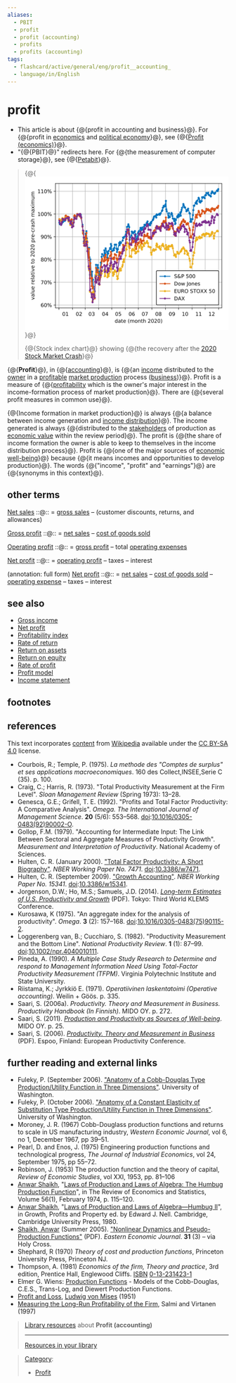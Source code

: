 ```yaml
---
aliases:
  - PBIT
  - profit
  - profit (accounting)
  - profits
  - profits (accounting)
tags:
  - flashcard/active/general/eng/profit__accounting_
  - language/in/English
---
```


# profit

- This article is about {@{profit in accounting and business}@}. For {@{profit in [economics](economics.md) and [political economy](political%20economy.md)}@}, see {@{[Profit \(economics\)](profit%20(economics).md)}@}.
- "{@{PBIT}@}" redirects here. For {@{the measurement of computer storage}@}, see {@{[Petabit](petabit.md#multiple%20bits)}@}. <!--SR:!2025-02-15,15,290!2025-02-16,16,290!2025-02-15,15,290!2025-02-15,15,290!2025-02-14,14,290!2025-02-14,14,290-->

<!-- | ![](../../archives/Wikimedia%20Commons/Text%20document%20with%20red%20question%20mark.svg) | This article includes a [list of references](https://en.wikipedia.org/wiki/Wikipedia:Citing%20sources), [related reading](https://en.wikipedia.org/wiki/Wikipedia:Further%20reading), or [external links](https://en.wikipedia.org/wiki/Wikipedia:External%20links), __but its sources remain unclear because it lacks [inline citations](https://en.wikipedia.org/wiki/Wikipedia:Citing%20sources#Inline%20citations)__. Please help [improve](https://en.wikipedia.org/wiki/Wikipedia:WikiProject%20Reliability) this article by [introducing](https://en.wikipedia.org/wiki/Wikipedia:When%20to%20cite) more precise citations. _\(May 2020\)__\([Learn how and when to remove this message](https://en.wikipedia.org/wiki/Help:Maintenance%20template%20removal)\)_ | -->

> {@{![Stock index chart of 2020 with stock market crash](../../archives/Wikimedia%20Commons/Stock-indices-2020crash+recovery.svg)}@}
>
> {@{Stock index chart}@} showing {@{the recovery after the [2020 Stock Market Crash](2020%20stock%20market%20crash.md)}@} <!--SR:!2025-02-14,14,290!2025-02-14,14,290!2025-02-15,15,290-->

{@{__Profit__}@}, in {@{[accounting](accounting.md)}@}, is {@{an [income](income.md) distributed to the [owner](ownership.md) in a [profitable](profit%20(economics).md) [market production](market%20production.md) process \([business](business.md)\)}@}. Profit is a measure of {@{[profitability](profitability.md) which is the owner's major interest in the income-formation process of market production}@}. There are {@{several profit measures in common use}@}. <!--SR:!2025-02-16,16,290!2025-02-16,16,290!2025-02-14,14,290!2025-03-07,26,270!2025-02-16,16,290-->

{@{Income formation in market production}@} is always {@{a balance between income generation and [income distribution](income%20distribution.md)}@}. The income generated is always {@{distributed to the [stakeholders](stakeholder%20(corporate).md) of production as [economic value](economic%20value.md) within the review period}@}. The profit is {@{the share of income formation the owner is able to keep to themselves in the income distribution process}@}. Profit is {@{one of the major sources of [economic](economics.md) [well-being](well-being.md)}@} because {@{it means incomes and opportunities to develop production}@}. The words {@{"income", "profit" and "earnings"}@} are {@{synonyms in this context}@}. <!--SR:!2025-02-16,16,290!2025-02-16,16,290!2025-02-14,14,290!2025-02-15,15,290!2025-02-14,14,290!2025-02-14,14,290!2025-02-16,16,290!2025-02-15,15,290-->

## other terms

[Net sales](net%20sales.md) ::@:: = [gross sales](gross%20sales.md#gross%20sales%20and%20net%20sales) – \(customer discounts, returns, and allowances\) <!--SR:!2025-02-14,14,290!2025-02-16,16,290-->

[Gross profit](gross%20profit.md) ::@:: = [net sales](net%20sales.md) – [cost of goods sold](cost%20of%20goods%20sold.md) <!--SR:!2025-02-15,15,290!2025-02-15,15,290-->

[Operating profit](operating%20profit.md) ::@:: = [gross profit](gross%20profit.md) – total [operating expenses](operating%20expense.md) <!--SR:!2025-02-15,15,290!2025-02-16,16,290-->

[Net profit](net%20profit.md) ::@:: = [operating profit](operating%20profit.md) – taxes – interest <!--SR:!2025-02-14,14,290!2025-02-14,14,290-->

(annotation: full form) [Net profit](net%20profit.md) ::@:: = [net sales](net%20sales.md) – [cost of goods sold](cost%20of%20goods%20sold.md) – [operating expense](operating%20expense.md) – taxes – interest <!--SR:!2025-02-15,15,290!2025-02-16,16,290-->

## see also

- [Gross income](gross%20income.md)
- [Net profit](net%20profit.md)
- [Profitability index](profitability%20index.md)
- [Rate of return](rate%20of%20return.md)
- [Return on assets](return%20on%20assets.md)
- [Return on equity](return%20on%20equity.md)
- [Rate of profit](rate%20of%20profit.md)
- [Profit model](profit%20model.md)
- [Income statement](income%20statement.md)

## footnotes

## references

This text incorporates [content](https://en.wikipedia.org/wiki/profit_(accounting)) from [Wikipedia](Wikipedia.md) available under the [CC BY-SA 4.0](https://creativecommons.org/licenses/by-sa/4.0/) license.

- <a id="CITEREFCourboisTemple, P.1975"></a> Courbois, R.; Temple, P. \(1975\). _La methode des "Comptes de surplus" et ses applications macroeconomiques_. 160 des Collect,INSEE,Serie C \(35\). p. 100.
- <a id="CITEREFCraigHarris, R.1973"></a> Craig, C.; Harris, R. \(1973\). "Total Productivity Measurement at the Firm Level". _Sloan Management Review_ \(Spring 1973\): 13–28.
- <a id="CITEREFGenescaGrifell, T. E.1992"></a> Genesca, G.E.; Grifell, T. E. \(1992\). "Profits and Total Factor Productivity: A Comparative Analysis". _Omega. The International Journal of Management Science_. __20__ \(5/6\): 553–568. [doi](doi%20(identifier).md):[10.1016/0305-0483\(92\)90002-O](https://doi.org/10.1016%2F0305-0483%2892%2990002-O).
- <a id="CITEREFGollop1979"></a> Gollop, F.M. \(1979\). "Accounting for Intermediate Input: The Link Between Sectoral and Aggregate Measures of Productivity Growth". _Measurement and Interpretation of Productivity_. National Academy of Sciences.
- <a id="CITEREFHulten2000"></a> Hulten, C. R. \(January 2000\). ["Total Factor Productivity: A Short Biography"](https://doi.org/10.3386%2Fw7471). _NBER Working Paper No. 7471_. [doi](doi%20(identifier).md):[10.3386/w7471](https://doi.org/10.3386%2Fw7471).
- <a id="CITEREFHulten2009"></a> Hulten, C. R. \(September 2009\). ["Growth Accounting"](https://doi.org/10.3386%2Fw15341). _NBER Working Paper No. 15341_. [doi](doi%20(identifier).md):[10.3386/w15341](https://doi.org/10.3386%2Fw15341).
- <a id="CITEREFJorgensonHo, M.S.Samuels, J.D.2014"></a> Jorgenson, D.W.; Ho, M.S.; Samuels, J.D. \(2014\). [_Long-term Estimates of U.S. Productivity and Growth_](http://www.worldklems.net/conferences/worldklems2014/worldklems2014_Ho.pdf) \(PDF\). Tokyo: Third World KLEMS Conference.
- <a id="CITEREFKurosawa1975"></a> Kurosawa, K \(1975\). "An aggregate index for the analysis of productivity". _Omega_. __3__ \(2\): 157–168. [doi](doi%20(identifier).md):[10.1016/0305-0483\(75\)90115-2](https://doi.org/10.1016%2F0305-0483%2875%2990115-2).
- <a id="CITEREFLoggerenberg vanCucchiaro, S.1982"></a> Loggerenberg van, B.; Cucchiaro, S. \(1982\). "Productivity Measurement and the Bottom Line". _National Productivity Review_. __1__ \(1\): 87–99. [doi](doi%20(identifier).md):[10.1002/npr.4040010111](https://doi.org/10.1002%2Fnpr.4040010111).
- <a id="CITEREFPineda1990"></a> Pineda, A. \(1990\). _A Multiple Case Study Research to Determine and respond to Management Information Need Using Total-Factor Productivity Measurement \(TFPM\)_. Virginia Polytechnic Institute and State University.
- <a id="CITEREFRiistamaJyrkkiö E.1971"></a> Riistama, K.; Jyrkkiö E. \(1971\). _Operatiivinen laskentatoimi \(Operative accounting\)_. Weilin + Göös. p. 335.
- <a id="CITEREFSaari2006a"></a> Saari, S. \(2006a\). _Productivity. Theory and Measurement in Business. Productivity Handbook \(In Finnish\)_. MIDO OY. p. 272.
- <a id="CITEREFSaari2011"></a> Saari, S. \(2011\). [_Production and Productivity as Sources of Well-being_](http://www.mido.fi/Index_tiedostot/Artikkeli%202011.htm). MIDO OY. p. 25.
- <a id="CITEREFSaari2006"></a> Saari, S. \(2006\). [_Productivity. Theory and Measurement in Business_](http://www.mido.fi/Index_tiedostot/Productivity%202006.htm) \(PDF\). Espoo, Finland: European Productivity Conference.

## further reading and external links

- <a id="CITEREFFuleky2006"></a> Fuleky, P. \(September 2006\). ["Anatomy of a Cobb-Douglas Type Production/Utility Function in Three Dimensions"](http://www2.hawaii.edu/~fuleky/anatomy/anatomy.html). University of Washington.
- <a id="CITEREFFuleky2006"></a> Fuleky, P. \(October 2006\). ["Anatomy of a Constant Elasticity of Substitution Type Production/Utility Function in Three Dimensions"](http://www2.hawaii.edu/~fuleky/anatomy/anatomy2.html). University of Washington.
- Moroney, J. R. \(1967\) Cobb-Douglass production functions and returns to scale in US manufacturing industry, _Western Economic Journal_, vol 6, no 1, December 1967, pp 39–51.
- Pearl, D. and Enos, J. \(1975\) Engineering production functions and technological progress, _The Journal of Industrial Economics_, vol 24, September 1975, pp 55–72.
- Robinson, J. \(1953\) The production function and the theory of capital, _Review of Economic Studies_, vol XXI, 1953, pp. 81–106
- [Anwar Shaikh](Anwar%20Shaikh%20(economist).md), "[Laws of Production and Laws of Algebra: The Humbug Production Function](https://web.archive.org/web/20050518113632/http://homepage.newschool.edu/~AShaikh/humbug.pdf)", in The Review of Economics and Statistics, Volume 56\(1\), February 1974, p. 115–120.
- [Anwar Shaikh](Anwar%20Shaikh%20(economist).md), "[Laws of Production and Laws of Algebra—Humbug II](https://web.archive.org/web/20050518112119/http://homepage.newschool.edu/~AShaikh/humbug2.pdf)", in Growth, Profits and Property ed. by Edward J. Nell. Cambridge, Cambridge University Press, 1980.
- <a id="CITEREFShaikh2005"></a> [Shaikh, Anwar](Anwar%20Shaikh%20(economist).md) \(Summer 2005\). ["Nonlinear Dynamics and Pseudo-Production Functions"](http://college.holycross.edu/eej/Volume31/V31N3P447_466.pdf) \(PDF\). _Eastern Economic Journal_. __31__ \(3\) – via Holy Cross.
- Shephard, R \(1970\) _Theory of cost and production functions_, Princeton University Press, Princeton NJ.
- Thompson, A. \(1981\) _Economics of the firm, Theory and practice_, 3rd edition, Prentice Hall, Englewood Cliffs. [ISBN](ISBN%20(identifier).md) [0-13-231423-1](https://en.wikipedia.org/wiki/Special:BookSources/0-13-231423-1)
- Elmer G. Wiens: [Production Functions](http://www.egwald.ca/economics/productionfunctions.php) - Models of the Cobb-Douglas, C.E.S., Trans-Log, and Diewert Production Functions.
- [Profit and Loss](https://mises.org/story/2321), [Ludwig von Mises](Ludwig%20von%20Mises.md) \(1951\)
- [Measuring the Long-Run Profitability of the Firm](https://web.archive.org/web/20080617083141/http://lipas.uwasa.fi/~ts/smuc/smuc.html), Salmi and Virtanen \(1997\)

> [Library resources](https://en.wikipedia.org/wiki/Wikipedia:The%20Wikipedia%20Library) about __Profit \(accounting\)__
>
> ---
>
> [Resources in your library](https://ftl.toolforge.org/cgi-bin/ftl?st=wp&su=Profit+%28accounting%29)

<!-- markdownlint MD028 -->

> [Category](https://en.wikipedia.org/wiki/Help:Category):
>
> - [Profit](https://en.wikipedia.org/wiki/Category:Profit)
